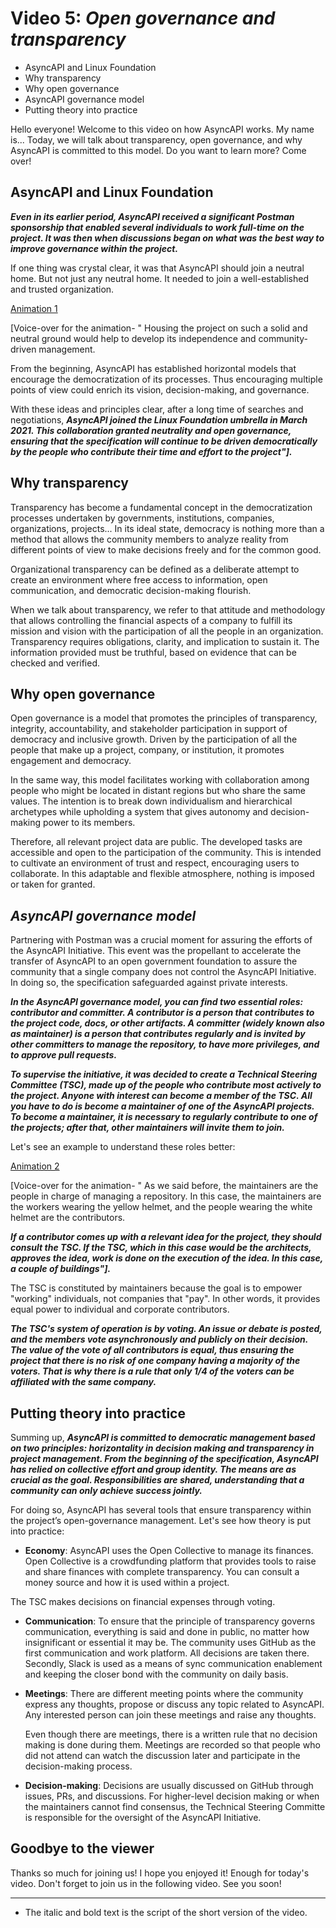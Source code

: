 # Video 5: ***Open governance and transparency***

- AsyncAPI and Linux Foundation
- Why transparency
- Why open governance
- AsyncAPI governance model
- Putting theory into practice

Hello everyone! Welcome to this video on how AsyncAPI works. My name is... Today, we will talk about transparency, open governance, and why AsyncAPI is committed to this model. Do you want to learn more? Come over!

## AsyncAPI and Linux Foundation

***Even in its earlier period, AsyncAPI received a significant Postman sponsorship that enabled several individuals to work full-time on the project. It was then when discussions began on what was the best way to improve governance within the project.***

If one thing was crystal clear, it was that AsyncAPI should join a neutral home. But not just any neutral home. It needed to join a well-established and trusted organization.

[Animation 1](https://drive.google.com/file/d/1qOvaYODHNcLZViBdRmhsRP8Q0rA2f20w/view?usp=share_link)

[Voice-over for the animation- " Housing the project on such a solid and neutral ground would help to develop its independence and community-driven management. 

From the beginning, AsyncAPI has established horizontal models that encourage the democratization of its processes. Thus encouraging multiple points of view could enrich its vision, decision-making, and governance. 

With these ideas and principles clear, after a long time of searches and negotiations, ***AsyncAPI joined the Linux Foundation umbrella in March 2021. This collaboration granted neutrality and open governance, ensuring that the specification will continue to be driven democratically by the people who contribute their time and effort to the project"].***

## Why transparency

Transparency has become a fundamental concept in the democratization processes undertaken by governments, institutions, companies, organizations, projects... In its ideal state, democracy is nothing more than a method that allows the community members to analyze reality from different points of view to make decisions freely and for the common good.

Organizational transparency can be defined as a deliberate attempt to create an environment where free access to information, open communication, and democratic decision-making flourish.

When we talk about transparency, we refer to that attitude and methodology that allows controlling the financial aspects of a company to fulfill its mission and vision with the participation of all the people in an organization. Transparency requires obligations, clarity, and implication to sustain it. The information provided must be truthful, based on evidence that can be checked and verified.

## Why open governance

Open governance is a model that promotes the principles of transparency, integrity, accountability, and stakeholder participation in support of democracy and inclusive growth. Driven by the participation of all the people that make up a project, company, or institution, it promotes engagement and democracy.

In the same way, this model facilitates working with collaboration among people who might be located in distant regions but who share the same values. The intention is to break down individualism and hierarchical archetypes while upholding a system that gives autonomy and decision-making power to its members.

Therefore, all relevant project data are public. The developed tasks are accessible and open to the participation of the community. This is intended to cultivate an environment of trust and respect, encouraging users to collaborate. In this adaptable and flexible atmosphere, nothing is imposed or taken for granted.

## ***AsyncAPI governance model***

Partnering with Postman was a crucial moment for assuring the efforts of the AsyncAPI Initiative. This event was the propellant to accelerate the transfer of AsyncAPI to an open government foundation to assure the community that a single company does not control the AsyncAPI Initiative. In doing so, the specification safeguarded against private interests.

***In the AsyncAPI governance model, you can find two essential roles: contributor and committer. A contributor is a person that contributes to the project code, docs, or other artifacts. A committer (widely known also as maintainer) is a person that contributes regularly and is invited by other committers to manage the repository, to have more privileges, and to approve pull requests.***

***To supervise the initiative, it was decided to create a Technical Steering Committee (TSC), made up of the people who contribute most actively to the project. Anyone with interest can become a member of the TSC. All you have to do is become a maintainer of one of the AsyncAPI projects. To become a maintainer, it is necessary to regularly contribute to one of the projects; after that, other maintainers will invite them to join.***

Let's see an example to understand these roles better: 

[Animation 2](https://drive.google.com/file/d/1EgROrcPz5eVXTnZwhDBU2KcuZqu62_Ve/view?usp=share_link)

[Voice-over for the animation- " As we said before, the maintainers are the people in charge of managing a repository. In this case, the maintainers are the workers wearing the yellow helmet, and the people wearing the white helmet are the contributors.

***If a contributor comes up with a relevant idea for the project, they should consult the TSC. If the TSC, which in this case would be the architects, approves the idea, work is done on the execution of the idea. In this case, a couple of buildings"].***

The TSC is constituted by maintainers because the goal is to empower "working" individuals, not companies that "pay". In other words, it provides equal power to individual and corporate contributors.

***The TSC's system of operation is by voting. An issue or debate is posted, and the members vote asynchronously and publicly on their decision. The value of the vote of all contributors is equal, thus ensuring the project that there is no risk of one company having a majority of the voters. That is why there is a rule that only 1/4 of the voters can be affiliated with the same company.***

## Putting theory into practice

Summing up, ***AsyncAPI is committed to democratic management based on two principles: horizontality in decision making and transparency in project management. From the beginning of the specification, AsyncAPI has relied on collective effort and group identity. The means are as crucial as the goal. Responsibilities are shared, understanding that a community can only achieve success jointly.***

For doing so, AsyncAPI has several tools that ensure transparency within the project’s open-governance management. Let's see how theory is put into practice:

- **Economy**: AsyncAPI uses the Open Collective to manage its finances. Open Collective is a crowdfunding platform that provides tools to raise and share finances with complete transparency. You can consult a money source and how it is used within a project.

The TSC makes decisions on financial expenses through voting.

- **Communication**: To ensure that the principle of transparency governs communication, everything is said and done in public, no matter how insignificant or essential it may be. The community uses GitHub as the first communication and work platform. All decisions are taken there. Secondly, Slack is used as a means of sync communication enablement and keeping the closer bond with the community on daily basis.

- **Meetings**: There are different meeting points where the community express any thoughts, propose or discuss any topic related to AsyncAPI. Any interested person can join these meetings and raise any thoughts.

  Even though there are meetings, there is a written rule that no decision making is done during them. Meetings are recorded so that people who did not attend can watch the discussion later and participate in the decision-making process.

- **Decision-making**: Decisions are usually discussed on GitHub through issues, PRs, and discussions. For higher-level decision making or when the maintainers cannot find consensus, the Technical Steering Committe is responsible for the oversight of the AsyncAPI Initiative. 

## Goodbye to the viewer

Thanks so much for joining us! I hope you enjoyed it! Enough for today's video. Don't forget to join us in the following video.
See you soon!

---

* The italic and bold text is the script of the short version of the video.


